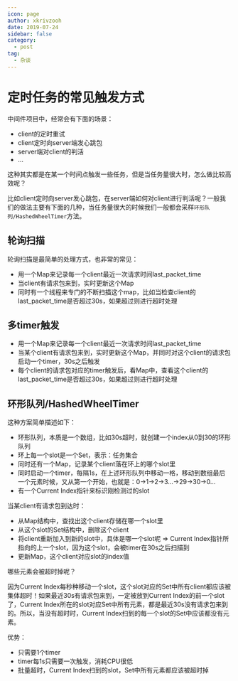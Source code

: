 ```yaml
---
icon: page
author: xkrivzooh
date: 2019-07-24
sidebar: false
category:
  - post
tag:
  - 杂谈
---
```


# 定时任务的常见触发方式

中间件项目中，经常会有下面的场景：

- client的定时重试
- client定时向server端发心跳包
- server端对client的判活
- ...

这种其实都是在某一个时间点触发一些任务，但是当任务量很大时，怎么做比较高效呢？
 
比如client定时向server发心跳包，在server端如何对client进行判活呢？一般我们的做法主要有下面的几种，当任务量很大的时候我们一般都会采样`环形队列/HashedWheelTimer`方法。

## 轮询扫描

轮询扫描是最简单的处理方式，也非常的常见：

- 用一个Map来记录每一个client最近一次请求时间last_packet_time
- 当client有请求包来到，实时更新这个Map
- 同时有一个线程来专门的不断扫描这个map，比如当检查client的last_packet_time是否超过30s，如果超过则进行超时处理

## 多timer触发

- 用一个Map来记录每一个client最近一次请求时间last_packet_time
- 当某个client有请求包来到，实时更新这个Map，并同时对这个client的请求包启动一个timer，30s之后触发
- 每个client的请求包对应的timer触发后，看Map中，查看这个client的last_packet_time是否超过30s，如果超过则进行超时处理


## 环形队列/HashedWheelTimer

这种方案简单描述如下：

- 环形队列，本质是一个数组，比如30s超时，就创建一个index从0到30的环形队列
- 环上每一个slot是一个Set，表示：任务集合
- 同时还有一个Map，记录某个client落在环上的哪个slot里
- 同时启动一个timer，每隔1s，在上述环形队列中移动一格，移动到数组最后一个元素时候，又从第一个开始，也就是：0->1->2->3…->29->30->0…
- 有一个Current Index指针来标识刚检测过的slot

当某client有请求包到达时：

- 从Map结构中，查找出这个client存储在哪一个slot里
- 从这个slot的Set结构中，删除这个client
- 将client重新加入到新的slot中，具体是哪一个slot呢 => Current Index指针所指向的上一个slot，因为这个slot，会被timer在30s之后扫描到
- 更新Map，这个client对应slot的index值

哪些元素会被超时掉呢？

因为Current Index每秒种移动一个slot，这个slot对应的Set中所有client都应该被集体超时！如果最近30s有请求包来到，一定被放到Current Index的前一个slot了，Current Index所在的slot对应Set中所有元素，都是最近30s没有请求包来到的。所以，当没有超时时，Current Index扫到的每一个slot的Set中应该都没有元素。

优势：

- 只需要1个timer
- timer每1s只需要一次触发，消耗CPU很低
- 批量超时，Current Index扫到的slot，Set中所有元素都应该被超时掉


 


